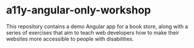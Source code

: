 # a11y-angular-only-workshop
This repository contains a demo Angular app for a book store, along with a series of exercises that aim to teach web developers how to make their websites more accessible to people with disabilities.
